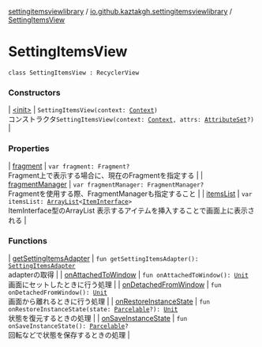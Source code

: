 [settingitemsviewlibrary](../../index.md) / [io.github.kaztakgh.settingitemsviewlibrary](../index.md) / [SettingItemsView](./index.md)

# SettingItemsView

`class SettingItemsView : RecyclerView`

### Constructors

| [&lt;init&gt;](-init-.md) | `SettingItemsView(context: `[`Context`](https://developer.android.com/reference/android/content/Context.html)`)`<br>コンストラクタ`SettingItemsView(context: `[`Context`](https://developer.android.com/reference/android/content/Context.html)`, attrs: `[`AttributeSet`](https://developer.android.com/reference/android/util/AttributeSet.html)`?)` |

### Properties

| [fragment](fragment.md) | `var fragment: Fragment?`<br>Fragment上で表示する場合に、現在のFragmentを指定する |
| [fragmentManager](fragment-manager.md) | `var fragmentManager: FragmentManager?`<br>Fragmentを使用する際、FragmentManagerも指定すること |
| [itemsList](items-list.md) | `var itemsList: `[`ArrayList`](https://kotlinlang.org/api/latest/jvm/stdlib/kotlin.collections/-array-list/index.html)`<`[`ItemInterface`](../-item-interface/index.md)`>`<br>ItemInterface型のArrayList 表示するアイテムを挿入することで画面上に表示される |

### Functions

| [getSettingItemsAdapter](get-setting-items-adapter.md) | `fun getSettingItemsAdapter(): `[`SettingItemsAdapter`](../-setting-items-adapter/index.md)<br>adapterの取得 |
| [onAttachedToWindow](on-attached-to-window.md) | `fun onAttachedToWindow(): `[`Unit`](https://kotlinlang.org/api/latest/jvm/stdlib/kotlin/-unit/index.html)<br>画面にセットしたときに行う処理 |
| [onDetachedFromWindow](on-detached-from-window.md) | `fun onDetachedFromWindow(): `[`Unit`](https://kotlinlang.org/api/latest/jvm/stdlib/kotlin/-unit/index.html)<br>画面から離れるときに行う処理 |
| [onRestoreInstanceState](on-restore-instance-state.md) | `fun onRestoreInstanceState(state: `[`Parcelable`](https://developer.android.com/reference/android/os/Parcelable.html)`?): `[`Unit`](https://kotlinlang.org/api/latest/jvm/stdlib/kotlin/-unit/index.html)<br>状態を復元するときの処理 |
| [onSaveInstanceState](on-save-instance-state.md) | `fun onSaveInstanceState(): `[`Parcelable`](https://developer.android.com/reference/android/os/Parcelable.html)`?`<br>回転などで状態を保存するときの処理 |

